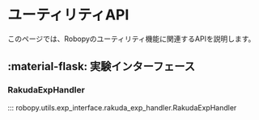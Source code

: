# ユーティリティAPI

このページでは、Robopyのユーティリティ機能に関連するAPIを説明します。

## :material-flask: 実験インターフェース

### RakudaExpHandler

::: robopy.utils.exp_interface.rakuda_exp_handler.RakudaExpHandler

